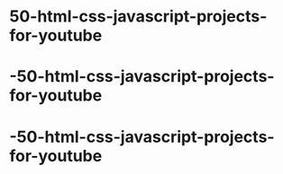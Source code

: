 # 50-html-css-javascript-projects-for-youtube
# -50-html-css-javascript-projects-for-youtube
# -50-html-css-javascript-projects-for-youtube
